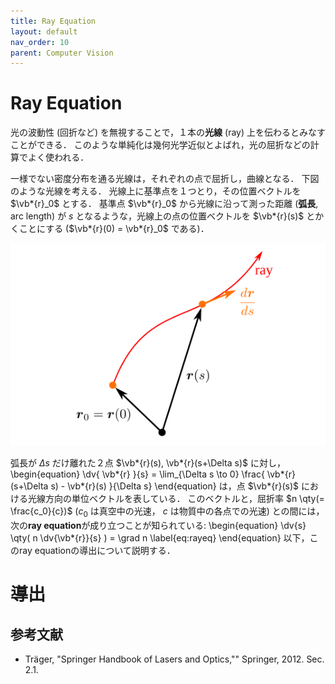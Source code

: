 ```yaml
---
title: Ray Equation
layout: default
nav_order: 10
parent: Computer Vision
---
```


# Ray Equation

光の波動性 (回折など) を無視することで，１本の**光線** (ray) 上を伝わるとみなすことができる．
このような単純化は幾何光学近似とよばれ，光の屈折などの計算でよく使われる．

一様でない密度分布を通る光線は，それぞれの点で屈折し，曲線となる．
下図のような光線を考える．
光線上に基準点を１つとり，その位置ベクトルを $\vb*{r}_0$ とする．
基準点 $\vb*{r}_0$ から光線に沿って測った距離 (**弧長**, arc length) が $s$ となるような，光線上の点の位置ベクトルを $\vb*{r}(s)$ とかくことにする ($\vb*{r}(0) = \vb*{r}_0$ である)．

![弧長](figs/ray1.svg)

弧長が $\Delta s$ だけ離れた２点 $\vb*{r}(s), \vb*{r}(s+\Delta s)$ に対し，
\begin{equation}
\dv{ \vb*{r} }{s} = \lim_{\Delta s \to 0} \frac{ \vb*{r}(s+\Delta s) - \vb*{r}(s) }{\Delta s}
\end{equation}
は，点 $\vb*{r}(s)$ における光線方向の単位ベクトルを表している．
このベクトルと，屈折率 $n \qty(= \frac{c_0}{c})$ ($c_0$ は真空中の光速， $c$ は物質中の各点での光速) との間には，次の**ray equation**が成り立つことが知られている:
\begin{equation}
	\dv{s} \qty( n \dv{\vb*{r}}{s} ) = \grad n \label{eq:rayeq}
\end{equation}
以下，このray equationの導出について説明する．

# 導出



## 参考文献
- Träger, "Springer Handbook of Lasers and Optics,"" Springer, 2012. Sec. 2.1.